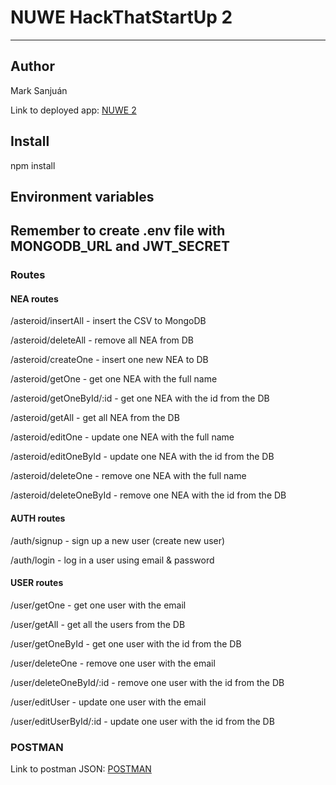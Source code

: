 # NUWE HackThatStartUp 2
---
## Author
Mark Sanjuán

Link to deployed app: [NUWE 2](https://nuwe2-nea.herokuapp.com/)
## Install
npm install

## Environment variables
Remember to create .env file with MONGODB_URL and JWT_SECRET
---


### Routes
#### NEA routes
/asteroid/insertAll - insert the CSV to MongoDB

/asteroid/deleteAll - remove all NEA from DB

/asteroid/createOne - insert one new NEA to DB

/asteroid/getOne - get one NEA with the full name

/asteroid/getOneById/:id - get one NEA with the id from the DB

/asteroid/getAll - get all NEA from the DB

/asteroid/editOne - update one NEA with the full name

/asteroid/editOneById - update one NEA with the id from the DB

/asteroid/deleteOne - remove one NEA with the full name

/asteroid/deleteOneById - remove one NEA with the id from the DB

#### AUTH routes
/auth/signup - sign up a new user (create new user)

/auth/login - log in a user using email & password

#### USER routes
/user/getOne - get one user with the email

/user/getAll - get all the users from the DB

/user/getOneById - get one user with the id from the DB

/user/deleteOne - remove one user with the email

/user/deleteOneById/:id - remove one user with the id from the DB

/user/editUser - update one user with the email

/user/editUserById/:id - update one user with the id from the DB

### POSTMAN
Link to postman JSON: [POSTMAN](https://nuwe2-nea.herokuapp.com/test)
